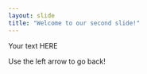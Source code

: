 ```yaml
---
layout: slide
title: "Welcome to our second slide!"
---
```

Your text HERE

Use the left arrow to go back!
